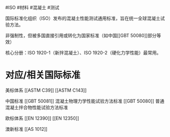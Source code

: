 #ISO #材料 #混凝土 #测试 

国际标准化组织（ISO）发布的​​混凝土性能测试通用标准​​，旨在统一全球混凝土试验方法。

​​非强制性​​，但被多国直接引用或转化为国家标准（如中国[[GBT 50080]]部分等效）

核心分册​​：ISO 1920-1（新拌混凝土）、ISO 1920-2（硬化力学性能）最常用。


# 对应/相关国际标准

美标体系
[[ASTM C39]] 
[[ASTM C143]] 

中国标准
[[GBT 50081]] 混凝土物理力学性能试验方法标准
[[GBT 50080]] 普通混凝土拌合物性能试验方法标准

欧标体系
[[EN 12390]]
[[EN 12350]]

澳新标准
[[AS 1012]]
